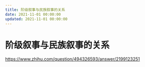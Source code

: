 ```yaml
---
title: 阶级叙事与民族叙事的关系
date: 2021-11-01 00:00:00
updated: 2021-11-01 00:00:00
---
```


# 阶级叙事与民族叙事的关系

https://www.zhihu.com/question/494326593/answer/2199123251
